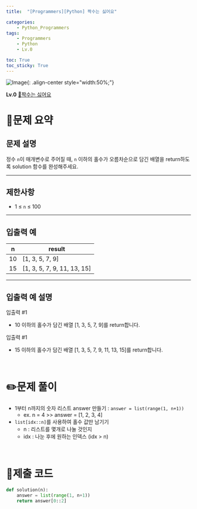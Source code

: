 ```yaml
---
title:  "[Programmers][Python] 짝수는 싫어요"

categories: 
    - Python_Programmers
tags: 
    - Programmers
    - Python
    - Lv.0

toc: True
toc_sticky: True
---
```

![Image](https://github.com/user-attachments/assets/61171657-416b-4bc4-a74a-f29ecd4b43b5){: .align-center style="width:50%;"}

**Lv.0**
[🔗짝수는 싫어요](https://school.programmers.co.kr/learn/courses/30/lessons/120813)

# 📝문제 요약
## 문제 설명

정수 `n`이 매개변수로 주어질 때, `n` 이하의 홀수가 오름차순으로 담긴 배열을 return하도록 solution 함수를 완성해주세요.

---

## 제한사항

- 1 ≤ `n` ≤ 100

---

## 입출력 예

| n | result |
| --- | --- |
| 10 | [1, 3, 5, 7, 9] |
| 15 | [1, 3, 5, 7, 9, 11, 13, 15] |

---

## 입출력 예 설명

입출력 #1

- 10 이하의 홀수가 담긴 배열 [1, 3, 5, 7, 9]를 return합니다.

입출력 #1

- 15 이하의 홀수가 담긴 배열 [1, 3, 5, 7, 9, 11, 13, 15]를 return합니다.


<br>

# ✏️문제 풀이
- 1부터 n까지의 숫자 리스트 answer 만들기 : `answer = list(range(1, n+1))`
    - ex. n = 4 >> answer = [1, 2, 3, 4]
- `list[idx::n]`를 사용하여 홀수 값만 남기기
    - n : 리스트를 몇개로 나눌 것인지
    - idx : 나눈 후에 원하는 인덱스 (idx > n)

<br>

# 💯제출 코드
```python
def solution(n):
    answer = list(range(1, n+1))
    return answer[0::2]
```